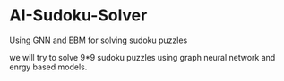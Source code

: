 # AI-Sudoku-Solver
Using GNN and EBM for solving sudoku puzzles


we will try to solve 9*9 sudoku puzzles using graph neural network and enrgy based models.

